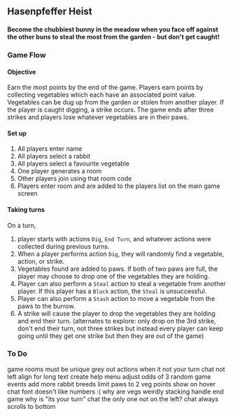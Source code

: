 ## Hasenpfeffer Heist
#### Become the chubbiest bunny in the meadow when you face off against the other buns to steal the most from the garden - but don't get caught!

### Game Flow
#### Objective 
Earn the most points by the end of the game. Players earn points
by collecting vegetables which each have an associated 
point value. Vegetables can be dug up from the garden or stolen from another player. If the player is caught digging, a strike occurs.
The game ends after three strikes and players lose whatever vegetables are in their paws. 

#### Set up 
1. All players enter name
2. All players select a rabbit
3. All players select a favourite vegetable
4. One player generates a room
5. Other players join using that room code
6. Players enter room and are added to the players list 
   on the main game screen

#### Taking turns
On a turn,
1. player starts with actions `Dig`, `End Turn`, and whatever actions were collected during previous turns.
2. When a player performs action `Dig`, they will randomly find a vegetable, action, or strike.
3. Vegetables found are added to paws. If both of two paws are full, the player may choose to drop one of the vegetables they are holding. 
4. Player can also perform a `Steal` action to steal a vegetable from another player. If this player has a `Block` action, the `Steal` is unsuccessful.
5. Player can also perform a `Stash` action to move a vegetable from the paws to the burrow. 
6. A strike will cause the player to drop the vegetables they are holding and end their turn. (alternates to explore: only drop on the 3rd strike, don't end their turn, not three strikes but instead every player can keep going until they get one strike but then they are out of the game) 

### To Do
game rooms must be unique
grey out actions when it not your turn
chat not left align for long text
create help menu
adjust odds of 3 random game events
add more rabbit breeds
limit paws to 2
veg points show on hover
chat font doesn't like numbers :(
why are vegs weirdly stacking
handle end game
why is "its your turn" chat the only one not on the left?
chat always scrolls to bottom